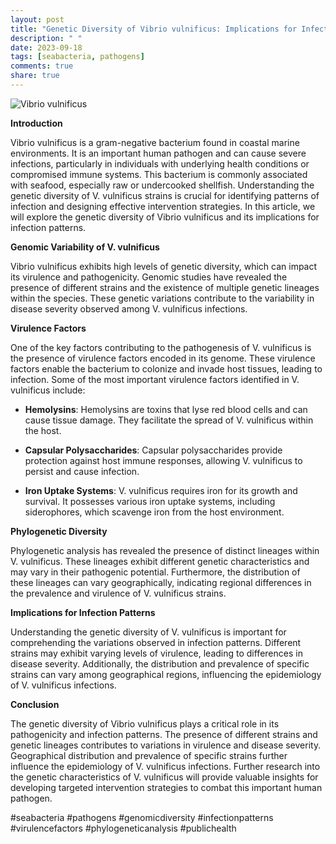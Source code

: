 ```yaml
---
layout: post
title: "Genetic Diversity of Vibrio vulnificus: Implications for Infection Patterns"
description: " "
date: 2023-09-18
tags: [seabacteria, pathogens]
comments: true
share: true
---
```


![Vibrio vulnificus](https://example.com/vibrio-vulnificus.jpg)

**Introduction**

Vibrio vulnificus is a gram-negative bacterium found in coastal marine environments. It is an important human pathogen and can cause severe infections, particularly in individuals with underlying health conditions or compromised immune systems. This bacterium is commonly associated with seafood, especially raw or undercooked shellfish. Understanding the genetic diversity of V. vulnificus strains is crucial for identifying patterns of infection and designing effective intervention strategies. In this article, we will explore the genetic diversity of Vibrio vulnificus and its implications for infection patterns.

**Genomic Variability of V. vulnificus**

Vibrio vulnificus exhibits high levels of genetic diversity, which can impact its virulence and pathogenicity. Genomic studies have revealed the presence of different strains and the existence of multiple genetic lineages within the species. These genetic variations contribute to the variability in disease severity observed among V. vulnificus infections.

**Virulence Factors**

One of the key factors contributing to the pathogenesis of V. vulnificus is the presence of virulence factors encoded in its genome. These virulence factors enable the bacterium to colonize and invade host tissues, leading to infection. Some of the most important virulence factors identified in V. vulnificus include:

- **Hemolysins**: Hemolysins are toxins that lyse red blood cells and can cause tissue damage. They facilitate the spread of V. vulnificus within the host.

- **Capsular Polysaccharides**: Capsular polysaccharides provide protection against host immune responses, allowing V. vulnificus to persist and cause infection.

- **Iron Uptake Systems**: V. vulnificus requires iron for its growth and survival. It possesses various iron uptake systems, including siderophores, which scavenge iron from the host environment.

**Phylogenetic Diversity**

Phylogenetic analysis has revealed the presence of distinct lineages within V. vulnificus. These lineages exhibit different genetic characteristics and may vary in their pathogenic potential. Furthermore, the distribution of these lineages can vary geographically, indicating regional differences in the prevalence and virulence of V. vulnificus strains.

**Implications for Infection Patterns**

Understanding the genetic diversity of V. vulnificus is important for comprehending the variations observed in infection patterns. Different strains may exhibit varying levels of virulence, leading to differences in disease severity. Additionally, the distribution and prevalence of specific strains can vary among geographical regions, influencing the epidemiology of V. vulnificus infections.

**Conclusion**

The genetic diversity of Vibrio vulnificus plays a critical role in its pathogenicity and infection patterns. The presence of different strains and genetic lineages contributes to variations in virulence and disease severity. Geographical distribution and prevalence of specific strains further influence the epidemiology of V. vulnificus infections. Further research into the genetic characteristics of V. vulnificus will provide valuable insights for developing targeted intervention strategies to combat this important human pathogen.

#seabacteria #pathogens #genomicdiversity #infectionpatterns #virulencefactors #phylogeneticanalysis #publichealth